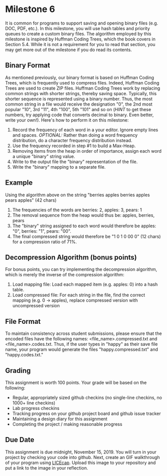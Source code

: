 # Milestone 6
It is common for programs to support saving and opening binary files (e.g. DOC, PDF, etc.).  In this milestone, you will use hash tables and priority queues to create a custom binary files.  The algorithm employed by this milestone is inspired by Huffman Coding Trees, which the book covers in Section 5.4.  While it is not a requirement for you to read that section, you may get more out of the milestone if you do read its contents.

## Binary Format
As mentioned previously, our binary format is based on Huffman Coding Trees, which is frequently used to compress files.  Indeed, Huffman Coding Trees are used to create ZIP files.  Huffman Coding Trees work by replacing common strings with shorter strings, thereby saving space.  Typically, this shorter sequence is represented using a binary number.  Thus, the most common string in a file would receive the designation "0", the 2nd most popular "10", 3rd "11", 4th "100", 5th "101" and so on (*HINT* to get these numbers, try applying code that converts decimal to binary.  Even better, write your own!).  Here's how to perform it on this milestone:

1.	Record the frequency of each word in a your editor.  Ignore empty lines and spaces.  *OPTIONAL:* Rather than doing a word frequency distribution, do a character frequency distribution instead.
2.	Use the frequency recorded in step #1 to build a Max-Heap.  
3.	Removing items from the heap in order of importance, assign each word a unique "binary" string value.  
4.	Write to the output file the "binary" representation of the file.
5.	Write the "binary" mapping to a separate file.

## Example
Using the algorithm above on the string "berries apples berries apples pears apples" (42 chars)

1.	The frequencies of the words are berries: 2, apples: 3, pears: 1
2.	The removal sequence from the heap would thus be: apples, berries, pears
3.	The "binary" string assigned to each word would therefore be apples: "0", berries: "1", pears: "00".
4.	The final compressed string would therefore be "1 0 1 0 00 0" (12 chars) for a compression ratio of 71%.

## Decompression Algorithm (bonus points)
For bonus points, you can try implementing the decompression algorithm, which is merely the inverse of the compression algorithm:

1.	Load mapping file: Load each mapped item (e.g. apples: 0) into a hash table.
2.	Load compressed file: For each string in the file, find the correct mapping (e.g. 0 -> apples), replace compressed version with uncompressed version

## File Format
To maintain consistency across student submissions, please ensure that the encoded files have the following names: &lt;file_name&gt;.compressed.txt and &lt;file_name&gt;.codes.txt.  Thus, if the user types in "happy" as their save file name, your program would generate the files "happy.compressed.txt" and "happy.codes.txt."  

## Grading
This assignment is worth 100 points.  Your grade will be based on the following:
* Regular, appropriately sized github checkins (no single-line checkins, no 1000+ line checkins)
* Lab progress checkins
* Tracking progress on your github project board and github issue tracker
* Maintaining a design diary for this assignment
* Completing the project / making reasonable progress

## Due Date
This assignment is due midnight, November 15, 2019.  You will turn in your project by checking your code into github.  Next, create an GIF walkthrough of your program using [LICEcap](https://forum.lumberhacks.org/viewtopic.php?f=10&t=9).  Upload this image to your repository and put a link to the image in your reflection. 
